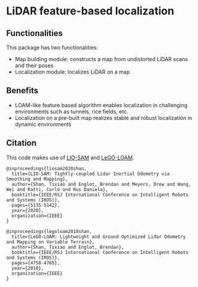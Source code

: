 LiDAR feature-based localization
================================

## Functionalities

This package has two functionalities:

* Map building module: constructs a map from undistorted LiDAR scans and their poses
* Localization module: localizes LiDAR on a map

## Benefits

* LOAM-like feature based algorithm enables localization in challenging environments such as tunnels, rice fields, etc.
* Localization on a pre-built map realizes stable and robust localization in dynamic environments


## Citation

This code makes use of [LIO-SAM](https://github.com/TixiaoShan/LIO-SAM) and [LeGO-LOAM](https://github.com/RobustFieldAutonomyLab/LeGO-LOAM).

```
@inproceedings{liosam2020shan,
  title={LIO-SAM: Tightly-coupled Lidar Inertial Odometry via Smoothing and Mapping},
  author={Shan, Tixiao and Englot, Brendan and Meyers, Drew and Wang, Wei and Ratti, Carlo and Rus Daniela},
  booktitle={IEEE/RSJ International Conference on Intelligent Robots and Systems (IROS)},
  pages={5135-5142},
  year={2020},
  organization={IEEE}
}
```

```
@inproceedings{legoloam2018shan,
  title={LeGO-LOAM: Lightweight and Ground-Optimized Lidar Odometry and Mapping on Variable Terrain},
  author={Shan, Tixiao and Englot, Brendan},
  booktitle={IEEE/RSJ International Conference on Intelligent Robots and Systems (IROS)},
  pages={4758-4765},
  year={2018},
  organization={IEEE}
}
```
